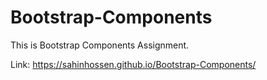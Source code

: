 # Bootstrap-Components
This is Bootstrap Components Assignment.

Link: https://sahinhossen.github.io/Bootstrap-Components/
